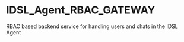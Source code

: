 # IDSL_Agent_RBAC_GATEWAY
RBAC based backend service for handling users and chats in the IDSL Agent
